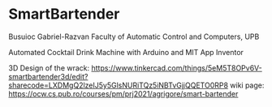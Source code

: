 # SmartBartender
Busuioc Gabriel-Razvan
Faculty of Automatic Control and Computers, UPB

Automated Cocktail Drink Machine with Arduino and MIT App Inventor

3D Design of the wrack: https://www.tinkercad.com/things/5eM5T8OPv6V-smartbartender3d/edit?sharecode=LXDMgQ2lzeIJ5y5GlsNURiTQz5iNBTvGjjQQETO0RP8
wiki page: https://ocw.cs.pub.ro/courses/pm/prj2021/agrigore/smart-bartender
